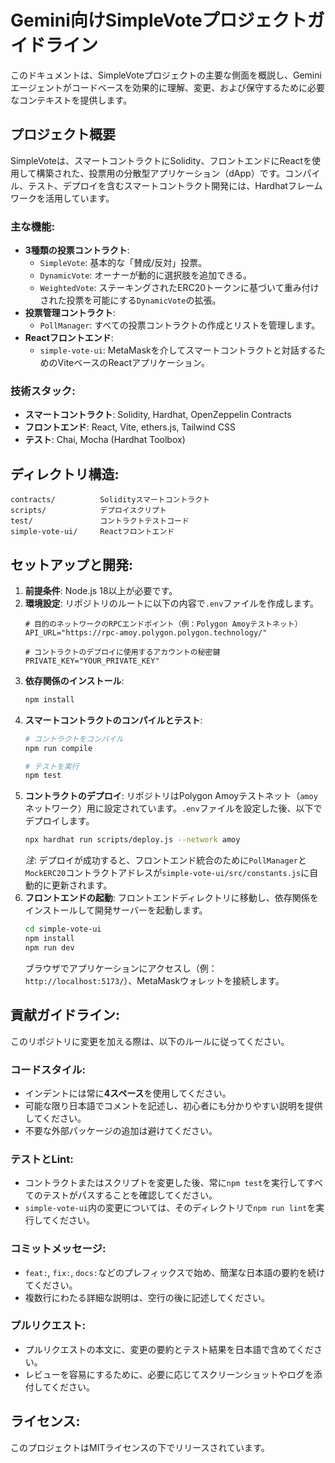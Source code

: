 # Gemini向けSimpleVoteプロジェクトガイドライン

このドキュメントは、SimpleVoteプロジェクトの主要な側面を概説し、Geminiエージェントがコードベースを効果的に理解、変更、および保守するために必要なコンテキストを提供します。

## プロジェクト概要

SimpleVoteは、スマートコントラクトにSolidity、フロントエンドにReactを使用して構築された、投票用の分散型アプリケーション（dApp）です。コンパイル、テスト、デプロイを含むスマートコントラクト開発には、Hardhatフレームワークを活用しています。

### 主な機能:

-   **3種類の投票コントラクト**:
    -   `SimpleVote`: 基本的な「賛成/反対」投票。
    -   `DynamicVote`: オーナーが動的に選択肢を追加できる。
    -   `WeightedVote`: ステーキングされたERC20トークンに基づいて重み付けされた投票を可能にする`DynamicVote`の拡張。
-   **投票管理コントラクト**:
    -   `PollManager`: すべての投票コントラクトの作成とリストを管理します。
-   **Reactフロントエンド**:
    -   `simple-vote-ui`: MetaMaskを介してスマートコントラクトと対話するためのViteベースのReactアプリケーション。

### 技術スタック:

-   **スマートコントラクト**: Solidity, Hardhat, OpenZeppelin Contracts
-   **フロントエンド**: React, Vite, ethers.js, Tailwind CSS
-   **テスト**: Chai, Mocha (Hardhat Toolbox)

## ディレクトリ構造:

```
contracts/          Solidityスマートコントラクト
scripts/            デプロイスクリプト
test/               コントラクトテストコード
simple-vote-ui/     Reactフロントエンド
```

## セットアップと開発:

1.  **前提条件**: Node.js 18以上が必要です。
2.  **環境設定**: リポジトリのルートに以下の内容で`.env`ファイルを作成します。
    ```
    # 目的のネットワークのRPCエンドポイント（例：Polygon Amoyテストネット）
    API_URL="https://rpc-amoy.polygon.polygon.technology/"

    # コントラクトのデプロイに使用するアカウントの秘密鍵
    PRIVATE_KEY="YOUR_PRIVATE_KEY"
    ```
3.  **依存関係のインストール**:
    ```bash
    npm install
    ```
4.  **スマートコントラクトのコンパイルとテスト**:
    ```bash
    # コントラクトをコンパイル
    npm run compile

    # テストを実行
    npm test
    ```
5.  **コントラクトのデプロイ**:
    リポジトリはPolygon Amoyテストネット（`amoy`ネットワーク）用に設定されています。`.env`ファイルを設定した後、以下でデプロイします。
    ```bash
    npx hardhat run scripts/deploy.js --network amoy
    ```
    *注*: デプロイが成功すると、フロントエンド統合のために`PollManager`と`MockERC20`コントラクトアドレスが`simple-vote-ui/src/constants.js`に自動的に更新されます。
6.  **フロントエンドの起動**:
    フロントエンドディレクトリに移動し、依存関係をインストールして開発サーバーを起動します。
    ```bash
    cd simple-vote-ui
    npm install
    npm run dev
    ```
    ブラウザでアプリケーションにアクセスし（例：`http://localhost:5173/`）、MetaMaskウォレットを接続します。

## 貢献ガイドライン:

このリポジトリに変更を加える際は、以下のルールに従ってください。

### コードスタイル:

-   インデントには常に**4スペース**を使用してください。
-   可能な限り日本語でコメントを記述し、初心者にも分かりやすい説明を提供してください。
-   不要な外部パッケージの追加は避けてください。

### テストとLint:

-   コントラクトまたはスクリプトを変更した後、常に`npm test`を実行してすべてのテストがパスすることを確認してください。
-   `simple-vote-ui`内の変更については、そのディレクトリで`npm run lint`を実行してください。

### コミットメッセージ:

-   `feat:`, `fix:`, `docs:`などのプレフィックスで始め、簡潔な日本語の要約を続けてください。
-   複数行にわたる詳細な説明は、空行の後に記述してください。

### プルリクエスト:

-   プルリクエストの本文に、変更の要約とテスト結果を日本語で含めてください。
-   レビューを容易にするために、必要に応じてスクリーンショットやログを添付してください。

## ライセンス:

このプロジェクトはMITライセンスの下でリリースされています。